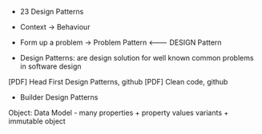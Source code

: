 - 23 Design Patterns

- Context -> Behaviour

- Form up a problem -> Problem Pattern <--- DESIGN Pattern

- Design Patterns: are design solution for well known common problems in software design

[PDF] Head First Design Patterns, github
[PDF] Clean code, github

- Builder Design Patterns

Object: Data Model - many properties + property values variants + immutable object